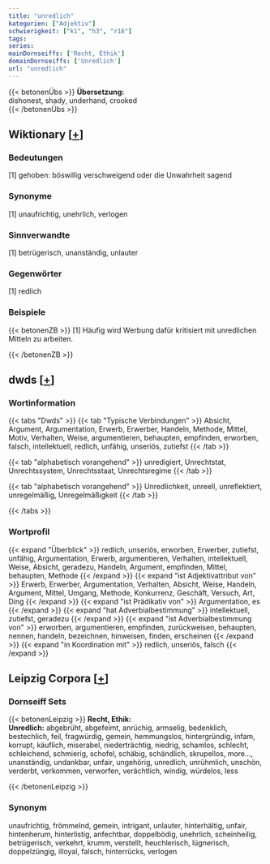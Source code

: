 ```yaml
---
title: "unredlich"
kategorien: ["Adjektiv"]
schwierigkeit: ["k1", "h3", "r16"]
tags:
series:
mainDornseiffs: ['Recht, Ethik']
domainDornseiffs: ['Unredlich']
url: "unredlich"
---
```


{{< betonenÜbs >}}
**Übersetzung:**  
dishonest, shady, underhand, crooked  
{{< /betonenÜbs >}}

## Wiktionary [[+](https://de.wiktionary.org/wiki/unredlich)]

### Bedeutungen
[1] gehoben: böswillig verschweigend oder die Unwahrheit sagend  

### Synonyme
[1] unaufrichtig, unehrlich, verlogen  

### Sinnverwandte
[1] betrügerisch, unanständig, unlauter  

### Gegenwörter
[1] redlich  

### Beispiele
{{< betonenZB >}}
[1] Häufig wird Werbung dafür kritisiert mit unredlichen Mitteln zu arbeiten.  

{{< /betonenZB >}}


## dwds [[+](https://www.dwds.de/wb/unredlich)]

### Wortinformation
{{< tabs "Dwds" >}}
{{< tab "Typische Verbindungen" >}}
Absicht, Argument, Argumentation, Erwerb, Erwerber, Handeln, Methode, Mittel, Motiv, Verhalten, Weise, argumentieren, behaupten, empfinden, erworben, falsch, intellektuell, redlich, unfähig, unseriös, zutiefst
{{< /tab >}}

{{< tab "alphabetisch vorangehend" >}}
unredigiert, Unrechtstat, Unrechtssystem, Unrechtsstaat, Unrechtsregime
{{< /tab >}}

{{< tab "alphabetisch vorangehend" >}}
Unredlichkeit, unreell, unreflektiert, unregelmäßig, Unregelmäßigkeit
{{< /tab >}}

{{< /tabs >}}

### Wortprofil
{{< expand "Überblick" >}} redlich, unseriös, erworben, Erwerber, zutiefst, unfähig, Argumentation, Erwerb, argumentieren, Verhalten, intellektuell, Weise, Absicht, geradezu, Handeln, Argument, empfinden, Mittel, behaupten, Methode {{< /expand >}}
{{< expand "ist Adjektivattribut von" >}} Erwerb, Erwerber, Argumentation, Verhalten, Absicht, Weise, Handeln, Argument, Mittel, Umgang, Methode, Konkurrenz, Geschäft, Versuch, Art, Ding {{< /expand >}}
{{< expand "ist Prädikativ von" >}} Argumentation, es {{< /expand >}}
{{< expand "hat Adverbialbestimmung" >}} intellektuell, zutiefst, geradezu {{< /expand >}}
{{< expand "ist Adverbialbestimmung von" >}} erworben, argumentieren, empfinden, zurückweisen, behaupten, nennen, handeln, bezeichnen, hinweisen, finden, erscheinen {{< /expand >}}
{{< expand "in Koordination mit" >}} redlich, unseriös, falsch {{< /expand >}}

## Leipzig Corpora [[+](https://corpora.uni-leipzig.de/en/res?word=unredlich&corpusId=deu_newscrawl-public_2018)]

### Dornseiff Sets
{{< betonenLeipzig >}}
**Recht, Ethik:**  
**Unredlich:** abgebrüht, abgefeimt, anrüchig, armselig, bedenklich, bestechlich, feil, fragwürdig, gemein, hemmungslos, hintergründig, infam, korrupt, käuflich, miserabel, niederträchtig, niedrig, schamlos, schlecht, schleichend, schmierig, schofel, schäbig, schändlich, skrupellos, more..., unanständig, undankbar, unfair, ungehörig, unredlich, unrühmlich, unschön, verderbt, verkommen, verworfen, verächtlich, windig, würdelos, less  

{{< /betonenLeipzig >}}

### Synonym
unaufrichtig, frömmelnd, gemein, intrigant, unlauter, hinterhältig, unfair, hintenherum, hinterlistig, anfechtbar, doppelbödig, unehrlich, scheinheilig, betrügerisch, verkehrt, krumm, verstellt, heuchlerisch, lügnerisch, doppelzüngig, illoyal, falsch, hinterrücks, verlogen

